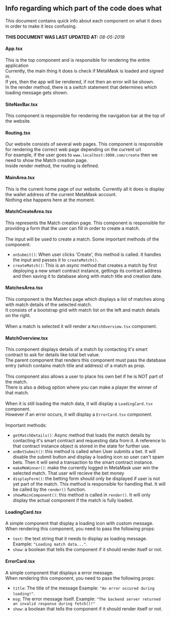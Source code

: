 ## Info regarding which part of the code does what

This document contains quick info about each component on what it does in order to make it less confusing.<br>
<br>
**THIS DOCUMENT WAS LAST UPDATED AT:** _08-05-2019_

#### App.tsx

This is the top component and is responsible for rendering the entire application<br>
Currently, the main thing it does is check if MetaMask is loaded and signed in.<br>
If yes, then the app will be rendered, if not then an error will be shown.<br>
In the render method, there is a switch statement that determines which loading message gets shown.<br>

#### SiteNavBar.tsx

This component is responsible for rendering the navigation bar at the top of the website.

#### Routing.tsx

Our website consists of several web pages. This component is responsible for rendering the correct web page depending on the current url<br>
For example, if the user goes to `www.localhost:3000.com/create` then we need to show the Match creation page.<br>
Inside render method, the routing is defined.

#### MainArea.tsx

This is the current home page of our website. Currently all it does is display the wallet address of the current MetaMask account.
<br>Nothing else happens here at the moment.

#### MatchCreateArea.tsx

This represents the Match creation page. This component is responsible for providing a form that the user can fill in order to create a match.<br><br>
The input will be used to create a match. Some important methods of the component:<br>
* `onSubmit()`: When user clicks 'Create', this method is called. It handles the input and passes it to `createMatch()`.
* `createMatch()`: This is an _async_ method that creates a match by first deploying a new smart contract instance, gettings its contract address and then saving it to database along with match title and creation date.

#### MatchesArea.tsx

This component is the Matches page which displays a list of matches along with match details of the selected match.<br>
It consists of a bootstrap grid with match list on the left and match details on the right.
<br><br>When a match is selected it will render a `MatchOverview.tsx` component.<br>

#### MatchOverview.tsx

This component displays details of a match by contacting it's smart contract to ask for details like total bet value.<br>
The parent component that renders this component must pass the database entry (which contains match title and address) of a match as prop.<br>
<br>
This component also allows a user to place his own bet if he is NOT part of the match.<br>
There is also a debug option where you can make a player the winner of that match.<br>
<br>
When it is still loading the match data, it will display a `LoadingCard.tsx` component.<br>
However if an error occurs, it will display a `ErrorCard.tsx` component.
<br><br>
Important methods:
* `getMatchDetails()`: Async method that loads the match details by contacting it's smart contract and requesting data from it. A reference to that contract instance object is stored in the state for further use.
* `onBetSubmit()`: this method is called when User submits a bet. It will disable the submit button and display a loading icon so user can't spam bets. Then it will send a transaction to the smart contract instance.
* `makeMeWinner()`: make the currently logged in MetaMask user win the selected match. That user will recieve the bet money
* `displayForm()`: the betting form should only be displayed if user is not yet part of the match. This method is responsible for handling that. It will be called by the `render()` function.
* `showMainComponent()`: this method is called in `render()`. It will only display the actual component if the match is fully loaded.

#### LoadingCard.tsx

A simple component that display a loading icon with custom message. When rendering this component, you need to pass the following props:
* `text`: the text string that it needs to display as loading message. Example: `"Loading match data..."`.
* `show`: a boolean that tells the component if it should render itself or not.

#### ErrorCard.tsx

A simple component that displays a error message.<br>
When rendering this component, you need to pass the following props:
* `title`: The title of the message Example: `"An error occured during loading!"`.
* `msg`: The error message itself. Example: `"The backend server returned an invalid response during fetch()!"`
* `show`: a boolean that tells the component if it should render itself or not.
